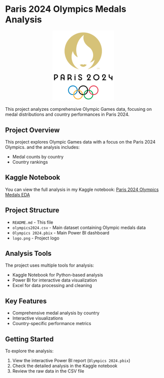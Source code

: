 # Paris 2024 Olympics Medals Analysis

<div align="center">
  <img src="logo.png" alt="Paris 2024 Olympics Logo" width="200">
</div>

This project analyzes comprehensive Olympic Games data, focusing on medal distributions and country performances in Paris 2024.

## Project Overview

This project explores Olympic Games data with a focus on the Paris 2024 Olympics. and the analysis includes:

- Medal counts by country
- Country rankings

## Kaggle Notebook

You can view the full analysis in my Kaggle notebook: [Paris 2024 Olympics Medals EDA](https://www.kaggle.com/code/mohamedasak/paris-2024-olympics-medals-eda)

## Project Structure

- `README.md` - This file
- `olympics2024.csv` - Main dataset containing Olympic medals data
- `Olympics 2024.pbix` - Main Power BI dashboard
- `logo.png` - Project logo

## Analysis Tools

The project uses multiple tools for analysis:

- Kaggle Notebook for Python-based analysis
- Power BI for interactive data visualization
- Excel for data processing and cleaning

## Key Features

- Comprehensive medal analysis by country
- Interactive visualizations
- Country-specific performance metrics

## Getting Started

To explore the analysis:

1. View the interactive Power BI report (`Olympics 2024.pbix`)
2. Check the detailed analysis in the Kaggle notebook
3. Review the raw data in the CSV file
